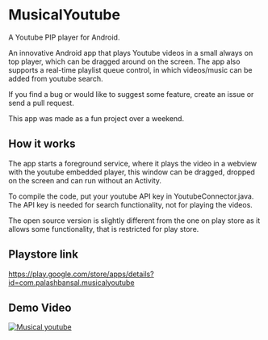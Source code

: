# MusicalYoutube
A Youtube PIP player for Android.

An innovative Android app that plays Youtube videos in a small always on top player, which can be dragged around on the screen. 
The app also supports a real-time playlist queue control, in which videos/music can be added from youtube search.

If you find a bug or would like to suggest some feature, create an issue or send a pull request.

This app was made as a fun project over a weekend.

## How it works
The app starts a foreground service, where it plays the video in a webview with the youtube embedded player, this window can be dragged, dropped on the screen and can run without an Activity.

To compile the code, put your youtube API key in YoutubeConnector.java. The API key is needed for search functionality, not for playing the videos.

The open source version is slightly different from the one on play store as it allows some functionality, that is restricted for play store.

## Playstore link
https://play.google.com/store/apps/details?id=com.palashbansal.musicalyoutube


## Demo Video
[![Musical youtube](https://img.youtube.com/vi/gyhTcseulTs/0.jpg)](https://www.youtube.com/watch?v=gyhTcseulTs)
